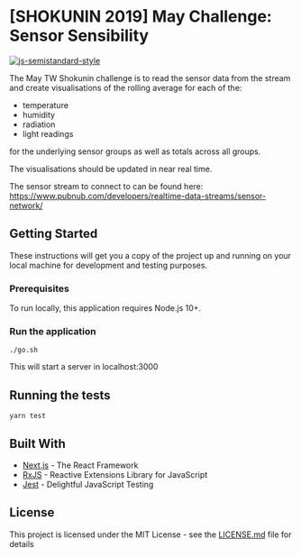 # [SHOKUNIN 2019] May Challenge: Sensor Sensibility

[![js-semistandard-style](https://img.shields.io/badge/code%20style-semistandard-brightgreen.svg?style=flat-square)](https://github.com/Flet/semistandard)

The May TW Shokunin challenge is to read the sensor data from the stream and create visualisations of the rolling average for each of the:

* temperature
* humidity
* radiation 
* light readings

for the underlying sensor groups as well as totals across all groups.
 
The visualisations should be updated in near real time.

The sensor stream to connect to can be found here: https://www.pubnub.com/developers/realtime-data-streams/sensor-network/

## Getting Started

These instructions will get you a copy of the project up and running on your local machine for development and testing purposes.

### Prerequisites

To run locally, this application requires Node.js 10+.

### Run the application

`./go.sh` 

This will start a server in localhost:3000

## Running the tests

```
yarn test
```

## Built With

* [Next.js](https://nextjs.org/) - The React Framework
* [RxJS](https://rxjs-dev.firebaseapp.com/) - Reactive Extensions Library for JavaScript
* [Jest](https://jestjs.io/) - Delightful JavaScript Testing

## License

This project is licensed under the MIT License - see the [LICENSE.md](LICENSE.md) file for details